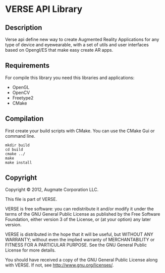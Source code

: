 VERSE API Library
=================

Description
-----------

Verse api define new way to create Augmented Reality Applications 
for any type of device and eyewearable, with a set of utils and 
user interfaces based on Opengl/ES that make easy create AR apps.

Requirements
------------

For compile this library you need this libraries and applications:

* OpenGL
* OpenCV
* Freetype2
* CMake

Compilation
-----------

First create your build scripts with CMake.
You can use the CMake Gui or command line.

	mkdir build
	cd build
	cmake ../
	make
	make install	

Copyright
---------

Copyright © 2012, Augmate Corporation LLC.

This file is part of VERSE.

VERSE is free software: you can redistribute it and/or 
modify it under the terms of the GNU General Public License 
as published by the Free Software Foundation, either version 3 
of the License, or (at your option) any later version.

VERSE is distributed in the hope that it will be useful, 
but WITHOUT ANY WARRANTY; without even the implied warranty 
of MERCHANTABILITY or FITNESS FOR A PARTICULAR PURPOSE. 
See the GNU General Public License for more details.

You should have received a copy of the GNU General Public License 
along with VERSE. If not, see <http://www.gnu.org/licenses/>.
